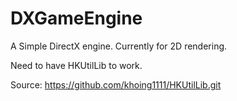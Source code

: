# DXGameEngine
A Simple DirectX engine. Currently for 2D rendering.

Need to have HKUtilLib to work.

Source: https://github.com/khoing1111/HKUtilLib.git
